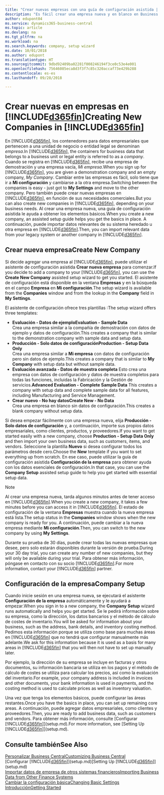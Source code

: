 ```yaml
---
title: "Crear nuevas empresas con una guía de configuración asistida | Documentos de Microsoft"
description: "Es fácil crear una empresa nueva y en blanco en Business Central. Una guía de configuración asistida le ayudará a seguir los pasos, y podrá importar sus datos empresariales existentes."
author: edupont04
ms.service: dynamics365-business-central
ms.topic: article
ms.devlang: na
ms.tgt_pltfrm: na
ms.workload: na
ms.search.keywords: company, setup wizard
ms.date: 10/01/2018
ms.author: edupont
ms.translationtype: HT
ms.sourcegitcommit: 9dbd92409ba02281f008246194f3ce0c53e4e001
ms.openlocfilehash: 75646085eca8d3f3f7c85c320accaf73e429b288
ms.contentlocale: es-es
ms.lasthandoff: 09/28/2018

---
```

# <a name="creating-new-companies-in-included365finincludesd365finmdmd"></a><span data-ttu-id="f0680-104">Crear nuevas en empresas en [!INCLUDE[d365fin](includes/d365fin_md.md)]</span><span class="sxs-lookup"><span data-stu-id="f0680-104">Creating New Companies in [!INCLUDE[d365fin](includes/d365fin_md.md)]</span></span>
<span data-ttu-id="f0680-105">En [!INCLUDE[d365fin](includes/d365fin_md.md)], los contenedores para datos empresariales que pertenecen a una unidad de negocio o entidad legal se denominan *empresa*.</span><span class="sxs-lookup"><span data-stu-id="f0680-105">In [!INCLUDE[d365fin](includes/d365fin_md.md)], the containers for business data that belongs to a business unit or legal entity is referred to as a *company*.</span></span> <span data-ttu-id="f0680-106">Cuando se registra en [!INCLUDE[d365fin](includes/d365fin_md.md)], recibe una empresa de demostración y una empresa vacía, *Mi empresa*.</span><span class="sxs-lookup"><span data-stu-id="f0680-106">When you sign up for [!INCLUDE[d365fin](includes/d365fin_md.md)], you are given a demonstration company and an empty company, *My Company*.</span></span> <span data-ttu-id="f0680-107">Cambiar entre las empresas es fácil, solo tiene que ir a **Mi configuración** y cambiarse a la otra empresa.</span><span class="sxs-lookup"><span data-stu-id="f0680-107">Switching between the companies is easy - just got to **My Settings** and move to the other company.</span></span> <span data-ttu-id="f0680-108">Pero también puede crear nuevas empresas en [!INCLUDE[d365fin](includes/d365fin_md.md)], en función de sus necesidades comerciales.</span><span class="sxs-lookup"><span data-stu-id="f0680-108">But you can also create new companies in [!INCLUDE[d365fin](includes/d365fin_md.md)], depending on your business needs.</span></span> <span data-ttu-id="f0680-109">Al crear una empresa nueva, una guía de configuración asistida le ayuda a obtener los elementos básicos.</span><span class="sxs-lookup"><span data-stu-id="f0680-109">When you create a new company, an assisted setup guide helps you get the basics in place.</span></span> <span data-ttu-id="f0680-110">A continuación, puede importar datos relevantes de su sistema heredado u otra empresa en [!INCLUDE[d365fin](includes/d365fin_md.md)].</span><span class="sxs-lookup"><span data-stu-id="f0680-110">Then, you can import relevant data from your legacy system or another company in [!INCLUDE[d365fin](includes/d365fin_md.md)].</span></span>  

## <a name="create-new-company"></a><span data-ttu-id="f0680-111">Crear nueva empresa</span><span class="sxs-lookup"><span data-stu-id="f0680-111">Create New Company</span></span>
<span data-ttu-id="f0680-112">Si decide agregar una empresa al [!INCLUDE[d365fin](includes/d365fin_md.md)], puede utilizar el asistente de configuración asistida **Crear nueva empresa** para comenzar.</span><span class="sxs-lookup"><span data-stu-id="f0680-112">If you decide to add a company to your [!INCLUDE[d365fin](includes/d365fin_md.md)], you can use the **Create New Company** assisted setup wizard to get you started.</span></span> <span data-ttu-id="f0680-113">El asistente de configuración está disponible en la ventana **Empresas** y en la búsqueda en el campo **Empresa** en **Mi configuración**.</span><span class="sxs-lookup"><span data-stu-id="f0680-113">The setup wizard is available from the **Companies** window and from the lookup in the **Company** field in **My Settings**.</span></span>  

<span data-ttu-id="f0680-114">El asistente de configuración ofrece tres plantillas :</span><span class="sxs-lookup"><span data-stu-id="f0680-114">The setup wizard offers three templates:</span></span>

-   <span data-ttu-id="f0680-115">**Evaluación - Datos de ejemplo**</span><span class="sxs-lookup"><span data-stu-id="f0680-115">**Evaluation - Sample Data**</span></span>  
    <span data-ttu-id="f0680-116">Crea una empresa similar a la compañía de demostración con datos de ejemplo y datos de configuración.</span><span class="sxs-lookup"><span data-stu-id="f0680-116">This creates a company that is similar to the demonstration company with sample data and setup data.</span></span>  
-   <span data-ttu-id="f0680-117">**Producción - Solo datos de configuración**</span><span class="sxs-lookup"><span data-stu-id="f0680-117">**Production - Setup Data Only**</span></span>  
    <span data-ttu-id="f0680-118">Crea una empresa similar a **Mi empresa** con datos de configuración pero sin datos de ejemplo.</span><span class="sxs-lookup"><span data-stu-id="f0680-118">This creates a company that is similar to **My Company** with setup data but without sample data.</span></span>
-   <span data-ttu-id="f0680-119">**Evaluación avanzada - Datos de muestra completa** Esto crea una empresa con datos de configuración y datos de muestra completos para todas las funciones, incluidas la Fabricación y la Gestión de servicios.</span><span class="sxs-lookup"><span data-stu-id="f0680-119">**Advanced Evaluation - Complete Sample Data** This creates a company with setup data and complete sample data for all features, including Manufacturing and Service Management.</span></span>
-   <span data-ttu-id="f0680-120">**Crear nuevo - No hay datos**</span><span class="sxs-lookup"><span data-stu-id="f0680-120">**Create New - No Data**</span></span>  
    <span data-ttu-id="f0680-121">Crea una empresa en blanco sin datos de configuración.</span><span class="sxs-lookup"><span data-stu-id="f0680-121">This creates a blank company without setup data.</span></span>  

<span data-ttu-id="f0680-122">Si desea empezar fácilmente con una empresa nueva, elija **Producción - Solo datos de configuración** y, a continuación, importe sus propios datos empresariales, como clientes, productos, y proveedores.</span><span class="sxs-lookup"><span data-stu-id="f0680-122">If you want to get started easily with a new company, choose **Production - Setup Data Only** and then import your own business data, such as customers, items, and vendors.</span></span> <span data-ttu-id="f0680-123">Seleccione la plantilla **Nuevo** si desea configurar todos los parámetros desde cero.</span><span class="sxs-lookup"><span data-stu-id="f0680-123">Choose the **New** template if you want to set everything up from scratch.</span></span> <span data-ttu-id="f0680-124">En ese caso, puede utilizar la guía de configuración asistida **Configuración de la empresa** para obtener ayuda con los datos esenciales de configuración.</span><span class="sxs-lookup"><span data-stu-id="f0680-124">In that case, you can use the **Company Setup** assisted setup guide to help you get started with essential setup data.</span></span>  

> [!NOTE]  
>   <span data-ttu-id="f0680-125">Al crear una empresa nueva, tarda algunos minutos antes de tener acceso en [!INCLUDE[d365fin](includes/d365fin_md.md)].</span><span class="sxs-lookup"><span data-stu-id="f0680-125">When you create a new company, it takes a few minutes before you can access it in [!INCLUDE[d365fin](includes/d365fin_md.md)].</span></span> <span data-ttu-id="f0680-126">El estado de configuración de la ventana **Empresas** muestra cuando la nueva empresa está lista.</span><span class="sxs-lookup"><span data-stu-id="f0680-126">The setup status in the **Companies** window shows when the new company is ready for you.</span></span> <span data-ttu-id="f0680-127">A continuación, puede cambiar a la nueva empresa mediante **Mi configuración**.</span><span class="sxs-lookup"><span data-stu-id="f0680-127">Then, you can switch to the new company by using **My Settings**.</span></span>  

<span data-ttu-id="f0680-128">Durante su prueba de 30 días, puede crear todas las nuevas empresas que desee, pero solo estarán disponibles durante la versión de prueba.</span><span class="sxs-lookup"><span data-stu-id="f0680-128">During your 30 day trial, you can create any number of new companies, but they will only be available during your trial.</span></span> <span data-ttu-id="f0680-129">Para obtener más información, póngase en contacto con su socio [!INCLUDE[d365fin](includes/d365fin_md.md)].</span><span class="sxs-lookup"><span data-stu-id="f0680-129">For more information, contact your [!INCLUDE[d365fin](includes/d365fin_md.md)] partner.</span></span>  

## <a name="company-setup"></a><span data-ttu-id="f0680-130">Configuración de la empresa</span><span class="sxs-lookup"><span data-stu-id="f0680-130">Company Setup</span></span>
<span data-ttu-id="f0680-131">Cuando inicie sesión en una empresa nueva, se ejecutará el asistente **Configuración de la empresa** automáticamente y le ayudará a empezar.</span><span class="sxs-lookup"><span data-stu-id="f0680-131">When you sign in to a new company, the **Company Setup** wizard runs automatically and helps you get started.</span></span> <span data-ttu-id="f0680-132">Se le pedirá información sobre su empresa, como la dirección, los datos bancarios y el método de cálculo de costes de inventario.</span><span class="sxs-lookup"><span data-stu-id="f0680-132">You will be asked for information about your business, such as the address, bank details, and inventory costing method.</span></span> <span data-ttu-id="f0680-133">Pedimos esta información porque se utiliza como base para muchas áreas en [!INCLUDE[d365fin](includes/d365fin_md.md)] que no tendrá que configurar manualmente más adelante.</span><span class="sxs-lookup"><span data-stu-id="f0680-133">We ask for this information because it is used as a basis for many areas in [!INCLUDE[d365fin](includes/d365fin_md.md)] that you will then not have to set up manually later.</span></span>  

<span data-ttu-id="f0680-134">Por ejemplo, la dirección de su empresa se incluye en facturas y otros documentos, su información bancaria se utiliza en los pagos y el método de cálculo de costes se utiliza para calcular los precios, así como la evaluación del inventario.</span><span class="sxs-lookup"><span data-stu-id="f0680-134">For example, your company address is included in invoices and other documents, your bank information is used in payments, and the costing method is used to calculate prices as well as inventory valuation.</span></span>  

<span data-ttu-id="f0680-135">Una vez que tenga los elementos básicos, puede configurar las áreas restantes.</span><span class="sxs-lookup"><span data-stu-id="f0680-135">Once you have the basics in place, you can set up remaining core areas.</span></span> <span data-ttu-id="f0680-136">A continuación, puede agregar datos empresariales, como clientes y proveedores.</span><span class="sxs-lookup"><span data-stu-id="f0680-136">Then, you are ready to add business data, such as customers and vendors.</span></span> <span data-ttu-id="f0680-137">Para obtener más información, consulte [Configurar [!INCLUDE[d365fin](includes/d365fin_md.md)]](setup.md).</span><span class="sxs-lookup"><span data-stu-id="f0680-137">For more information, see [Setting Up [!INCLUDE[d365fin](includes/d365fin_md.md)]](setup.md).</span></span>  

## <a name="see-also"></a><span data-ttu-id="f0680-138">Consulte también</span><span class="sxs-lookup"><span data-stu-id="f0680-138">See Also</span></span>
[<span data-ttu-id="f0680-139">Personalizar Business Central</span><span class="sxs-lookup"><span data-stu-id="f0680-139">Customizing Business Central</span></span>](ui-customizing-overview.md)  
<span data-ttu-id="f0680-140">[Configurar [!INCLUDE[d365fin](includes/d365fin_md.md)]](setup.md)</span><span class="sxs-lookup"><span data-stu-id="f0680-140">[Setting Up [!INCLUDE[d365fin](includes/d365fin_md.md)]](setup.md)</span></span>  
[<span data-ttu-id="f0680-141">Importar datos de empresa de otros sistemas financieros</span><span class="sxs-lookup"><span data-stu-id="f0680-141">Importing Business Data from Other Finance Systems</span></span>](across-import-data-configuration-packages.md)  
[<span data-ttu-id="f0680-142">Cambiar la configuración básica</span><span class="sxs-lookup"><span data-stu-id="f0680-142">Changing Basic Settings</span></span>](ui-change-basic-settings.md)  
[<span data-ttu-id="f0680-143">Introducción</span><span class="sxs-lookup"><span data-stu-id="f0680-143">Getting Started</span></span>](product-get-started.md)  

